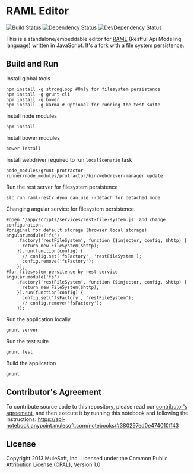 # RAML Editor

[![Build Status](https://travis-ci.org/mulesoft/api-designer.png)](https://travis-ci.org/mulesoft/api-designer)
[![Dependency Status](https://david-dm.org/mulesoft/api-designer.png)](https://david-dm.org/mulesoft/api-designer#info=dependencies)
[![DevDependency Status](https://david-dm.org/mulesoft/api-designer/dev-status.png)](https://david-dm.org/mulesoft/api-designer#info=devDependencies)

This is a standalone/embeddable editor for [RAML](http://raml.org) (Restful Api Modeling language) written in JavaScript.
It's a fork with a file system persistence.

## Build and Run

Install global tools
```
npm install -g strongloop #Only for filesystem persistence
npm install -g grunt-cli
npm install -g bower
npm install -g karma # Optional for running the test suite
```

Install node modules
```
npm install 
```

Install bower modules
```
bower install
```

Install webdriver required to run `localScenario` task
```
node_modules/grunt-protractor-runner/node_modules/protractor/bin/webdriver-manager update
```

Run the rest server for filesystem persistence
```
slc run raml-rest/ #you can use --detach for detached mode
```

Changing angular service for filesystem persistence.
```
#open '/app/scripts/services/rest-file-system.js' and change configuration.
#original for default storage (browser local storage)
angular.module('fs')
    .factory('restFileSystem', function ($injector, config, $http) {
      return new FileSystem($http);
    }).run(function(config) {
      // config.set('fsFactory', 'restFileSystem');
      config.remove('fsFactory');
    });
#for filesystem persitence by rest service
angular.module('fs')
    .factory('restFileSystem', function ($injector, config, $http) {
      return new FileSystem($http);
    }).run(function(config) {
      config.set('fsFactory', 'restFileSystem');
      // config.remove('fsFactory');
    });

```

Run the application locally
```
grunt server
```

Run the test suite
```
grunt test
```

Build the application
```
grunt
```


## Contributor's Agreement
To contribute source code to this repository, please read our [contributor's agreement](http://www.mulesoft.org/legal/contributor-agreement.html), and then execute it by running this notebook and following the instructions: https://api-notebook.anypoint.mulesoft.com/notebooks/#380297ed0e474010ff43 

## License

Copyright 2013 MuleSoft, Inc. Licensed under the Common Public Attribution License (CPAL), Version 1.0
